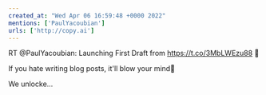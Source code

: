 ```yaml
---
created_at: "Wed Apr 06 16:59:48 +0000 2022"
mentions: ['PaulYacoubian']
urls: ['http://copy.ai']
---
```


RT @PaulYacoubian: Launching First Draft from https://t.co/3MbLWEzu88 🚀

If you hate writing blog posts, it'll blow your mind🤯 

We unlocke…